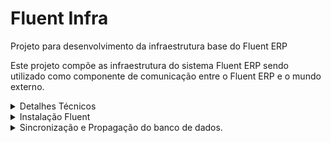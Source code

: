 # Fluent Infra

Projeto para desenvolvimento da infraestrutura base do Fluent ERP

Este projeto compõe as infraestrutura do sistema Fluent ERP sendo utilizado como componente de comunicação entre o Fluent ERP e o mundo externo.


<details><summary>Detalhes Técnicos</summary>


## Estrutura de diretórios do Fluent

Recomendamos que a estrutura de diretórios do ambiente Fluent ERP seja organizado como segue:

| Diretórios | Descrição |
| ------ | ------ |
| Fluent | Raíz do projeto |
| Fluent/Application | Ambiente de produção |
| Fluent/Application/System/Lib32 | Bibliotecas 32bits |
| Fluent/Application/System/Lib64 | Bibliotecas 64bits |

## Lista de Bibliotecas

A seguir estão descritas as bibliotecas necessárias para execução do programa agrupadas por função

### Conexão com o banco de dados PostgreSQL

| Biblioteca | Versão | Path Relativo |
| ---- | --- | --- |
| libcrypto-1_1.dll | 1.1.1.3 | System\Lib32 |
| libiconv-2.dll | 1.14.0.0 | System\Lib32 |
| libintl-8.dll | 0.19.0.0 | System\Lib32 |
| libpq.dll | 10.0.10.19261 | System\Lib32 |
| libssl-1_1.dll | 1.1.1.3 | System\Lib32 |

### Criptografia SSL

| Biblioteca | Versão | Path Relativo |
| ---- | --- | --- |
| libeay32.dll | 1.0.2.19 | Win32 |
| ssleay32.dll | 1.0.2.19 | Win32 |
| libiconv.dll | 1.14.0.0 | Win32 |
| libiconv-2.dll | 1.14.0.0 | Win32 |
| libxml2.dll |  | Win32 |

### SAT Elgin Linker II / Smart SAT

| Biblioteca | Versão | Path Relativo |
| ---- | --- | --- |
| sat_elgin.dll | 5.0.2.0 | System\Lib32 |
| zlib.dll | 1.2.3.0 | System\Lib32 |

*Renomear arquivo dllsat.dll para sat_elgin.dll*

### SAT DIMEP D-SAT 2.0

| Biblioteca | Versão | Path Relativo |
| ---- | --- | --- |
| sat_dimep.dll | 4.6.1.0 | System\Lib32 |

*Renomear arquivo dllsat.dll para sat_dimep.dll*

### SAT Bematech

| Biblioteca | Versão | Path Relativo |
| ---- | --- | --- |
| sat_bematech.dll | 1.0.2.35 | System\Lib32 |

*Renomear arquivo dllsat.dll para sat_bematech.dll*
*Para que este SAT funcione é necessário copiar o arquivo bemasat.xml na pasta de sistema do Windows.*
-  *Windows 32 bits = C:\Windows\System32*
-  *Windows 64 bits = C:\Windows\SysWOW64*

</details>


<details><summary>Instalação Fluent</summary>


#
- Criar Grupo de usuários, no caso para o fluent o mc_tupi. Para isso é necessário acessar o bando de dados via Prompt [Veja Aqui](#https://pt.stackoverflow.com/questions/57263/como-ter-acesso-ao-consoles-do-postgresql) , uma vez dentro do psql postgres=#

    ![Alt text](image.png)

    Execute:


  ~~~postgres
      create role mc_tupi superuser createdb createrole nologin connection limit -1;
  ~~~
      Saída terminal:
      postgres=#  create role mc_tupi superuser createdb createrole nologin connection limit -1;
      CREATE ROLE 

  ~~~postgres
      create database  dbtutorial with owner mc_tupi;
  ~~~
      Saída terminal: 
      postgres=# create database  dbtutorial with owner mc_tupi;
      CREATE DATABASE
- Crucial 
- - certifique-se de ja existir uma versão, caso não tenha ela pode ser criada se você tiver conexão com bando de dados "fluent", você pode ver e alterar onde será salva a versão utilizando o utils.exe - .

- - certifique-se que chave "Fluent\System\key.psw" do sistema esta correta, são 2 opções.

- - chave de desenvolvimento "c0002.psw" (https://fluent.conceitho.com/keys/c0002.psw) 
- - chave de oficial do cliente  "NomeChaveoficial.psw" (https://fluent.conceitho.com/keys/) 
- Com a chave correta  abra o Utils "Fluent\Win32\Utils.exe", selecione a conexão criada nos passos anteriores
- Clica em "Perfis para Conexão", clica em "+" Preencha o numero do perfil que não estiver em uso, uma descrição, (ex: Desenvolvimento), escolha a empresa 0000 - jfr Tecnologia E Sistemas Ltda - epp, selecione a conexão com banco de dados "fluent", onde dicionário(crucial para funcionar), clique em aplicar.
- Selecione a conexão pgsql fluent
- Configurar as conexões para primeira instalação e executação do Fluent.
- - Na raiz do programa "\Fluent\Win32" Existe um binário  Utils.exe, execute ele.
- - - Em casos que não existe conexão criada anteriomente, vai apresentar erros por não encontrar configurações de perfil, clieque em ok até abrir.
- - - Em caso de haver uma outra conexão existente, clique em "Selecionar".
- - Conexões
- - Nova Conexão (Esse passo precisar fazer 2 vezes, uma para conexão com banco de dados da conceitho: 'fluent' e outra para o banco que foi criado anteriomente)
- - No campo  "servidor", insira o endereço do servidor.
- - No campo  "Banco de Dados", coloque o nome do bando de dados criado anteriormente.
- - No campo senha coloque a senha do banco de dados
- -  Clique em Salvar
- - Agora clique bom botão direito do mouse sobre a conexão criada, em seguida "Testar Conexão", Saída experada:
      
         Conexão com êxito. Tempo para conexão 00:00:036
        -> Host: 127.0.0.1:5432.
        -> Servidor:  dbtutorial:postgres.
- - Após "Conexão com êxito".
- - Feche o utils e abra de novo.
- - Com Utils aberto, escolha a conexão com banco de dados "fluent" clicando em conexões/desconectado.
![Alt text](image-1.png)

- - - Confirme se as configurações de diretório estão corretas clicando em "ambiente>configurações". 
- - - - Ex.: ![Alt text](image-2.png) 
- - Agora crie  perfils de conexão, 1 perfil para puxar a versão atual do banco de dados modelo "fluent" e outra para a base onde quer aplicar o modelo do fluent.
 - - - Clique em Perfil e preencha os campos até ficar assim: 
        ![Alt text](image-3.png)
        Repita o passo para o proximo perfil da nova empresa/conexão, nessa exemplo fiz assim:
        ![Alt text](image-4.png)
- - Atualize a pasta dev  local "\fluent\dev" baixando do  [GitLab - Fluent Desktop](#https://gitlab.conceitho.com/fluent/fluent-desktop/-/tree/develop/Dev?ref_type=heads) toda a pasta.

</details>
<details><summary>
Sincronização e Propagação do banco de dados.
</summary>

- Clique em "Gerar Versão..." para gerar uma versão do dicionário de distribuição.
- Selecione o perfil Criado  "Desenvolvimento(perfil conectado com banco "fluent")" e clique em criar. 
- ATENÇÃO: Essa parte devemos tomar extremo cuidado pois um passo errado pode causar danos irreversíveis  no banco de dados. Na seleção "Perfil" é o banco de dados o qual vai receber as alterações de versão, Na seleção "Repositório Base" você deve selecionar a versão do dicionário criada anteriormente.
- - ![Alt text](image-5.png)
- Com o "Perfil"(onde sera aplicado a troca) e "Repositório Base(de onde vem o dicionário)" Selecionados corretamente: 
- - - Se estiver correto, clique em sim!
- - - ![Alt text](image-6.png)
- - Marque a opção troca de dicionário e clique em sincronizar e aguarde o longo processo, o  Utils pode parar de responder ou aparentar travado, porém o processo ainda ocorre no banco de dados, então aguarde pois mesmo máquinas mais potentes ainda levam 20 minutos para processar.
![Alt text](image-7.png)
- - No meio do processo, irá pedir os dados da empresa, preencha corretamente. 
- - ![Alt text](image-8.png)
- - Caso o Utils pare de responder ou trave, não finalize, ele ainda esta processando no banco de dados, é bem comum acontecer isso nessa etapa do processo: 
![Alt text](image-9.png)
- - Apos a troca finalizar, irá aparecer alguns erros devido algumas visões que ainda não existiam, então agora DESMARQUE a opção "Troca de Dicionário" e clique em sincronizar e repita o processo 2 vezes. 
- - - Veja:  
- - - -  1- ![Alt text](image-10.png)
- - - -  2- ![Alt text](image-11.png)
- - Sicronização finalizada, verá essa tela. 
        ![Alt text](image-12.png)
- Agora Feche o Utils.exe e abra o Fluent "C:\Fluent\Win32\Fluent.exe" e escolha a conexão com banco que foi propagado.

</details>


</details>
